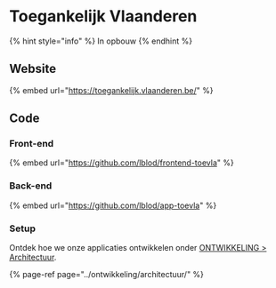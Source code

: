 # Toegankelijk Vlaanderen

{% hint style="info" %}
In opbouw
{% endhint %}

## Website

{% embed url="https://toegankelijk.vlaanderen.be/" %}

## Code

### Front-end

{% embed url="https://github.com/lblod/frontend-toevla" %}

### Back-end

{% embed url="https://github.com/lblod/app-toevla" %}



### Setup

Ontdek hoe we onze applicaties ontwikkelen onder [ONTWIKKELING &gt; Architectuur](../ontwikkeling/architectuur/).

{% page-ref page="../ontwikkeling/architectuur/" %}





